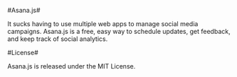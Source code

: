 #Asana.js#

It sucks having to use multiple web apps to manage social media campaigns. Asana.js is a free, easy way to schedule updates, get feedback, and keep track of social analytics.

#License#

Asana.js is released under the MIT License.